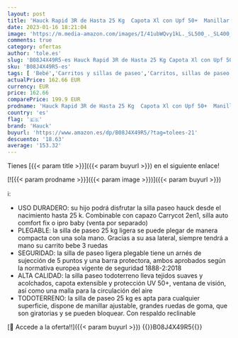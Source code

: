```yaml
---
layout: post
title: 'Hauck Rapid 3R de Hasta 25 Kg  Capota Xl con Upf 50+  Manillar Regulable  Plegado con una Mano  Negro'
date: 2023-01-16 18:21:04
image: 'https://m.media-amazon.com/images/I/41ubWQvy1kL._SL500_._SL400_.jpg'
comments: true
category: ofertas
author: 'tole.es'
slug: 'B08J4X49R5-es Hauck Rapid 3R de Hasta 25 Kg Capota Xl con Upf 50+...'
sku: 'B08J4X49R5-es'
tags: [ 'Bebé','Carritos y sillas de paseo','Carritos, sillas de paseo y accesorios','Sillas de paseo','hauck','🇪🇸', ]
actualPrice: 162.66 EUR
currency: EUR
price: 162.66
comparePrice: 199.9 EUR
prodname: 'Hauck Rapid 3R de Hasta 25 Kg  Capota Xl con Upf 50+  Manillar Regulable  Plegado con una Mano  Negro'
country: 'es'
flag: '🇪🇸'
brand: 'Hauck'
buyurl: 'https://www.amazon.es/dp/B08J4X49R5/?tag=tolees-21'
descuento: '18.63'
average: '153.32'
---
```


Tienes [{{< param title >}}]({{< param buyurl >}}) en el siguiente enlace!

[![{{< param prodname >}}]({{< param image >}})]({{< param buyurl >}})

ℹ️:

- USO DURADERO: su hijo podrá disfrutar la silla paseo hauck desde el nacimiento hasta 25 k. Combinable con capazo Carrycot 2en1, silla auto comfort fix o ipro baby (venta por separado)
- PLEGABLE: la silla de paseo 25 kg ligera se puede plegar de manera compacta con una sola mano. Gracias a su asa lateral, siempre tendrá a mano su carrito bebe 3 ruedas
- SEGURIDAD: la silla de paseo ligera plegable tiene un arnés de sujección de 5 puntos y una barra protectora, ambos aprobados según la normativa europea vigente de seguridad 1888-2:2018
- ALTA CALIDAD: la silla paseo todoterreno lleva tejidos suaves y acolchados, capota extensible y protección UV 50+, ventana de visión, así como una malla para la circulación del aire
- TODOTERRENO: la silla de paseo 25 kg es apta para cualquier superficie, dispone de manillar ajustable, grandes ruedas de goma, que son giratorias y se pueden bloquear. Con respaldo reclinable

[🛒 Accede a la oferta!!]({{< param buyurl >}})
{{<world>}}B08J4X49R5{{</world>}}
